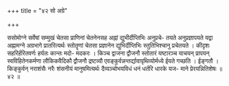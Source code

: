 +++
title = "४२ सो अग्रे"

+++

ससोमोग्ने सर्वेषां सम्मुखं चेतसा प्राणिनां चेतनेनसह अह्नां द्युभीर्दीप्तिभिः अनुप्रचे- तयते अनुप्रज्ञापयते यद्वा अह्नामग्ने अग्रभागे प्रातरित्यर्थः स्तोतॄणां चेतसा प्रज्ञानेन द्युभिर्दीप्तिभिः स्तुतिभिश्चानु प्रचेतयते । कीदृशः सहरिर्हरितवर्णः हर्यतः कान्तः मदो- मदकरः । किञ्च द्वाजना द्वौजनौ स्तोतारं यष्टारञ्च याचयन् प्रापयन् स्वविहितेनकर्मणा लौकिकवैदिकौ द्वौजनौ द्रष्टव्यौ एवङ्कुर्वन्नन्तर्द्यावापृथिव्योर्मध्ये ईयते गच्छति । ईङ्गतौ । किङ्कुर्वन् नराशंसैः नरैः शंसनीयं मानुषमित्यर्थः दैव्यञ्चोभयविधं धनं धर्तरि धारके यज- माने प्रेरयन्नितिशेषः ॥ ४२ ॥